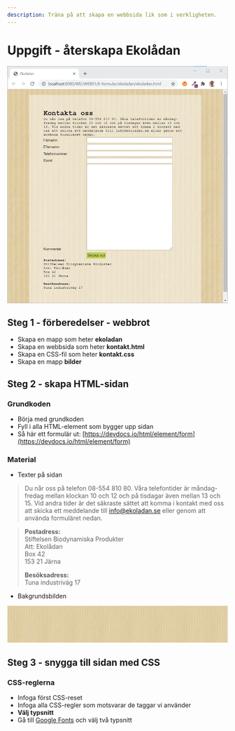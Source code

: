 ```yaml
---
description: Träna på att skapa en webbsida lik som i verkligheten.
---
```


# Uppgift - återskapa Ekolådan

![Sk&#xE4;rmdump p&#xE5; sidan](../.gitbook/assets/image%20%2881%29.png)

## Steg 1 - förberedelser - webbrot

* Skapa en mapp som heter **ekoladan**
* Skapa en webbsida som heter **kontakt.html**
* Skapa en CSS-fil som heter **kontakt.css**
* Skapa en mapp **bilder**

## Steg 2 - skapa HTML-sidan <a id="steg-2-skapa-html-sida"></a>

### Grundkoden

* Börja med grundkoden
* Fyll i alla HTML-element som bygger upp sidan
* Så här ett formulär ut: [https://devdocs.io/html/element/form](https://devdocs.io/html/element/form)

### Material

* Texter på sidan

> Du når oss på telefon 08-554 810 80. Våra telefontider är måndag-fredag mellan klockan 10 och 12 och på tisdagar även mellan 13 och 15. Vid andra tider är det säkraste sättet att komma i kontakt med oss att skicka ett meddelande till info@ekoladan.se eller genom att använda formuläret nedan.

> **Postadress:**  
> Stiftelsen Biodynamiska Produkter  
> Att: Ekolådan  
> Box 42  
> 153 21 Järna  
>   
> **Besöksadress:**  
> Tuna industriväg 17

* Bakgrundsbilden

![bg.jpg](../.gitbook/assets/bg.jpg)

## **Steg 3 - snygga till sidan med CSS** <a id="steg-3-snygga-till-sidan-med-css"></a>

### CSS-reglerna <a id="css-reglerna"></a>

* Infoga först CSS-reset
* Infoga alla CSS-regler som motsvarar de taggar vi använder
* **Välj typsnitt**
* Gå till [Google Fonts](https://fonts.google.com) och välj två typsnitt

